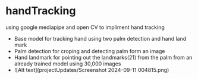 # handTracking

using google mediapipe and open CV to impliment hand tracking

- Base model for tracking hand using two palm detection and hand land mark
- Palm detection for croping and detecting palm form an image
- Hand landmark for pointing out the landmarks(21) from the palm from an already trained model using 30,000 images
- ![Alt text](projectUpdates/Screenshot 2024-09-11 004815.png)
